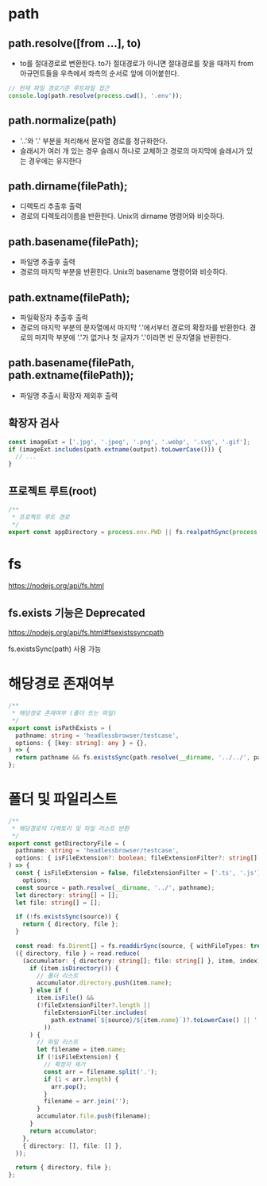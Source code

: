 # path

## path.resolve([from ...], to) 

- to를 절대경로로 변환한다. to가 절대경로가 아니면 절대경로를 찾을 때까지 from 아규먼트들을 우측에서 좌측의 순서로 앞에 이어붙힌다.

```javascript
// 현재 파일 경로기준 루트파일 접근
console.log(path.resolve(process.cwd(), '.env'));
```

## path.normalize(path) 

- '..'와 '.' 부분을 처리해서 문자열 경로를 정규화한다.
- 슬래시가 여러 개 있는 경우 슬래시 하나로 교체하고 경로의 마지막에 슬래시가 있는 경우에는 유지한다

## path.dirname(filePath);

- 디렉토리 추출후 출력
- 경로의 디렉토리이름을 반환한다. Unix의 dirname 명령어와 비슷하다.

## path.basename(filePath);

- 파일명 추출후 출력
- 경로의 마지막 부분을 반환한다. Unix의 basename 명령어와 비슷하다.

## path.extname(filePath); 

- 파일확장자 추출후 출력
- 경로의 마지막 부분의 문자열에서 마지막 '.'에서부터 경로의 확장자를 반환한다. 경로의 마지막 부분에 '.'가 없거나 첫 글자가 '.'이라면 빈 문자열을 반환한다.

## path.basename(filePath, path.extname(filePath));

- 파일명 추출시 확장자 제외후 출력

## 확장자 검사

```javascript
const imageExt = ['.jpg', '.jpeg', '.png', '.webp', '.svg', '.gif'];
if (imageExt.includes(path.extname(output).toLowerCase())) {
  // ...
}
```

## 프로젝트 루트(root)

```typescript
/**
 * 프로젝트 루트 경로
 */
export const appDirectory = process.env.PWD || fs.realpathSync(process.cwd());
```

# fs

https://nodejs.org/api/fs.html

## fs.exists 기능은 Deprecated

https://nodejs.org/api/fs.html#fsexistssyncpath

fs.existsSync(path) 사용 가능

# 해당경로 존재여부

```typescript
/**
 * 해당경로 존재여부 (폴더 또는 파일)
 */
export const isPathExists = (
  pathname: string = 'headlessbrowser/testcase',
  options: { [key: string]: any } = {},
) => {
  return pathname && fs.existsSync(path.resolve(__dirname, '../../', pathname));
};
```

# 폴더 및 파일리스트

```typescript
/**
 * 해당경로의 디렉토리 및 파일 리스트 반환
 */
export const getDirectoryFile = (
  pathname: string = 'headlessbrowser/testcase',
  options: { isFileExtension?: boolean; fileExtensionFilter?: string[] } = {},
) => {
  const { isFileExtension = false, fileExtensionFilter = ['.ts', '.js'] } =
    options;
  const source = path.resolve(__dirname, '../', pathname);
  let directory: string[] = [];
  let file: string[] = [];

  if (!fs.existsSync(source)) {
    return { directory, file };
  }

  const read: fs.Dirent[] = fs.readdirSync(source, { withFileTypes: true });
  ({ directory, file } = read.reduce(
    (accumulator: { directory: string[]; file: string[] }, item, index) => {
      if (item.isDirectory()) {
        // 폴더 리스트
        accumulator.directory.push(item.name);
      } else if (
        item.isFile() &&
        (!fileExtensionFilter?.length ||
          fileExtensionFilter.includes(
            path.extname(`${source}/${item.name}`)?.toLowerCase() || '', // 확장자 확인
          ))
      ) {
        // 파일 리스트
        let filename = item.name;
        if (!isFileExtension) {
          // 확장자 제거
          const arr = filename.split('.');
          if (1 < arr.length) {
            arr.pop();
          }
          filename = arr.join('');
        }
        accumulator.file.push(filename);
      }
      return accumulator;
    },
    { directory: [], file: [] },
  ));

  return { directory, file };
};
```
